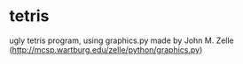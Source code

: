 # tetris
ugly tetris program, using graphics.py made by John M. Zelle (http://mcsp.wartburg.edu/zelle/python/graphics.py)
